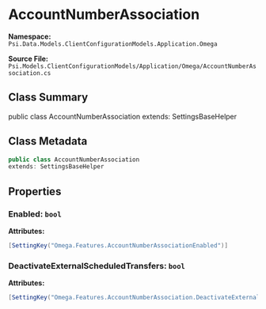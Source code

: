 # AccountNumberAssociation

**Namespace:** `Psi.Data.Models.ClientConfigurationModels.Application.Omega`

**Source File:** `Psi.Models.ClientConfigurationModels/Application/Omega/AccountNumberAssociation.cs`

## Class Summary

public class AccountNumberAssociation
extends: SettingsBaseHelper

## Class Metadata

```typescript
public class AccountNumberAssociation
extends: SettingsBaseHelper
```

## Properties

### Enabled: `bool`



**Attributes:**
```csharp
[SettingKey("Omega.Features.AccountNumberAssociationEnabled")]
```

### DeactivateExternalScheduledTransfers: `bool`



**Attributes:**
```csharp
[SettingKey("Omega.Features.AccountNumberAssociation.DeactivateExternalScheduledTransfers")]
```
